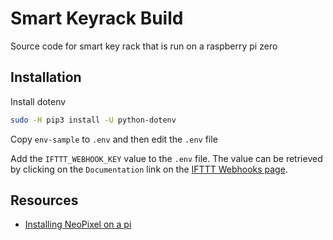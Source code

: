 # Smart Keyrack Build

Source code for smart key rack that is run on a raspberry pi zero

## Installation

Install dotenv 

```bash
sudo -H pip3 install -U python-dotenv
```

Copy `env-sample` to `.env` and then edit the `.env` file

Add the `IFTTT_WEBHOOK_KEY` value to the `.env` file.  The value can be retrieved by clicking on the `Documentation` link on the [IFTTT Webhooks page](https://ifttt.com/maker_webhooks).


## Resources

- [Installing NeoPixel on a pi](https://learn.adafruit.com/neopixels-on-raspberry-pi/python-usage)
